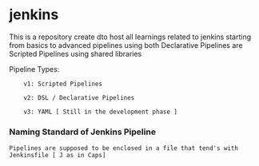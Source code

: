 # jenkins

This is a repository create dto host all learnings related to jenkins starting from basics to advanced pipelines using both
Declarative Pipelines are Scripted Pipelines using shared libraries

Pipeline Types:
```
    v1: Scripted Pipelines

    v2: DSL / Declarative Pipelines

    v3: YAML [ Still in the development phase ]

```

### Naming Standard of Jenkins Pipeline

```
Pipelines are supposed to be enclosed in a file that tend's with Jenkinsfile [ J as in Caps]

```
